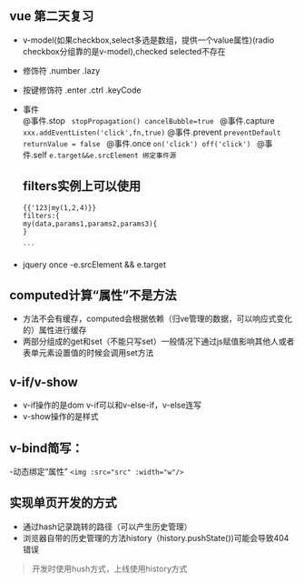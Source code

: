 ## vue 第二天复习
- v-model(如果checkbox,select多选是数组，提供一个value属性)(radio checkbox分组靠的是v-model),checked selected不存在
- 修饰符 .number .lazy
- 按键修饰符 .enter .ctrl .keyCode
- 事件  
   @事件.stop
``  stopPropagation()
    cancelBubble=true 
``
   @事件.capture
   `` xxx.addEventListen('click',fn,true)
   ``
   @事件.prevent
   ``preventDefault returnValue = false
   ``
   @事件.once
    ``on('click') off('click')
    ``
   @事件.self
    ``e.target&&e.srcElement 绑定事件源
    ``
    
   ## filters实例上可以使用
    ````
    {{'123|my(1,2,4)}}
    filters:{
    my(data,params1,params2,params3){
    }
    
    ```
- jquery once 
-e.srcElement && e.target 
 ## computed计算“属性”不是方法
- 方法不会有缓存，computed会根据依赖（归ve管理的数据，可以响应式变化的）属性进行缓存
- 两部分组成的get和set（不能只写set）一般情况下通过js赋值影响其他人或者表单元素设置值的时候会调用set方法

## v-if/v-show
- v-if操作的是dom v-if可以和v-else-if，v-else连写
- v-show操作的是样式

## v-bind简写：
 -动态绑定“属性”
 ``<img :src="src" :width="w"/>
 ``
 ##  实现单页开发的方式
 - 通过hash记录跳转的路径（可以产生历史管理）
 - 浏览器自带的历史管理的方法history（history.pushState())可能会导致404错误
 > 开发时使用hush方式，上线使用history方式
 